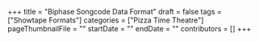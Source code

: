 +++
title = "Biphase Songcode Data Format"
draft = false
tags = ["Showtape Formats"]
categories = ["Pizza Time Theatre"]
pageThumbnailFile = ""
startDate = ""
endDate = ""
contributors = []
+++
